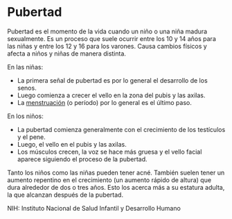 Pubertad
========


Pubertad es el momento de la vida cuando un niño o una niña madura sexualmente. Es un proceso que suele ocurrir entre los 10 y 14 años para las niñas y entre los 12 y 16 para los varones. Causa cambios físicos y afecta a niños y niñas de manera distinta. 


En las niñas:


* La primera señal de pubertad es por lo general el desarrollo de los senos.
* Luego comienza a crecer el vello en la zona del pubis y las axilas.
* La [menstruación](https://medlineplus.gov/spanish/menstruation.html) (o período) por lo general es el último paso.


En los niños:


* La pubertad comienza generalmente con el crecimiento de los testículos y el pene.
* Luego, el vello en el pubis y las axilas.
* Los músculos crecen, la voz se hace más gruesa y el vello facial aparece siguiendo el proceso de la pubertad.


Tanto los niños como las niñas pueden tener acné. También suelen tener un aumento repentino en el crecimiento (un aumento rápido de altura) que dura alrededor de dos o tres años. Esto los acerca más a su estatura adulta, la que alcanzan después de la pubertad. 


NIH: Instituto Nacional de Salud Infantil y Desarrollo Humano

